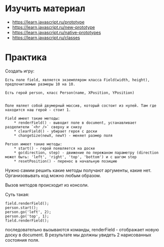 # Изучить материал

* https://learn.javascript.ru/prototype
* https://learn.javascript.ru/new-prototype
* https://learn.javascript.ru/native-prototypes
* https://learn.javascript.ru/classes

# Практика

Создать игру:
    
    Есть поле field, является экземпляром класса Field(width, height), предпочитаемые размеры 10 на 10.
    
    Есть герой person, класс Person(name, XPosition, YPosition)


    Поле являет собой двумерный массив, который состоит из нулей. Там где находится наш герой - стоит 1.

    Field имеет такие методы: 
        * renderField() - выводит поле в document, устанавливает разделители `<hr />` сверху и снизу
        * clearField() - убирает героя с доски
        * changeSize(newX, newY) - меняет размер поля
    
    Person имеет такие методы:
        * start() - герой появляется на доске
        * go(direction, step) - движение по пережаном параметру (direction может быть: 'left', 'right', 'top', 'bottom') и с шагом step
        * resetPosition() - перенос в начальную позицию


Нужно самим решить какие методы получают аргументы, какие нет. Организовывать код можно любым образом.

Вызов методов происходит из консоли.


Суть такая: 

    field.renderField();
    person.start();
    person.go('left', 2);
    person.go('top', 1);
    field.renderField();

последовательно вызываются команды, renderField - отображает новую доску в document. В результате мы должны увидеть 2 нарисованных состояния поля.